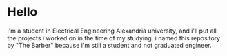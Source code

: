 # Hello
i'm a student in Electrical Engineering Alexandria university, and i'll put all the projects i worked on in the time of my studying.
i named this repository by "The Barber" because i'm still a student and not graduated engineer.
